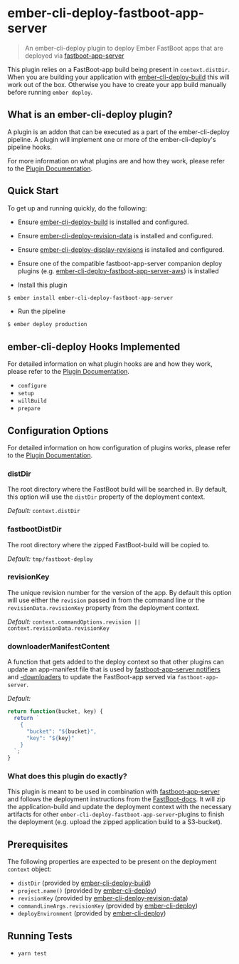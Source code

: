 # ember-cli-deploy-fastboot-app-server

> An ember-cli-deploy plugin to deploy Ember FastBoot apps that are deployed via [fastboot-app-server](https://github.com/ember-fastboot/fastboot-app-server)


This plugin relies on a FastBoot-app build being present in `context.distDir`. When you are building your application with [ember-cli-deploy-build](https://github.com/ember-cli-deploy/ember-cli-deploy-build) this will work out of the box. Otherwise you have to create your app build manually before running `ember deploy`.

## What is an ember-cli-deploy plugin?

A plugin is an addon that can be executed as a part of the ember-cli-deploy pipeline. A plugin will implement one or more of the ember-cli-deploy's pipeline hooks.

For more information on what plugins are and how they work, please refer to the [Plugin Documentation][2].

## Quick Start
To get up and running quickly, do the following:

- Ensure [ember-cli-deploy-build][4] is installed and configured.
- Ensure [ember-cli-deploy-revision-data][6] is installed and configured.
- Ensure [ember-cli-deploy-display-revisions](https://github.com/duizendnegen/ember-cli-deploy-display-revisions) is installed and configured.
- Ensure one of the compatible fastboot-app-server companion deploy plugins (e.g. [ember-cli-deploy-fastboot-app-server-aws][1]) is installed

- Install this plugin

```bash
$ ember install ember-cli-deploy-fastboot-app-server
```
- Run the pipeline

```bash
$ ember deploy production
```

## ember-cli-deploy Hooks Implemented

For detailed information on what plugin hooks are and how they work, please refer to the [Plugin Documentation][2].

- `configure`
- `setup`
- `willBuild`
- `prepare`

## Configuration Options


For detailed information on how configuration of plugins works, please refer to the [Plugin Documentation][2].

### distDir

The root directory where the FastBoot build will be searched in. By default, this option will use the `distDir` property of the deployment context.

*Default:* `context.distDir`

### fastbootDistDir

The root directory where the zipped FastBoot-build will be copied to.

*Default:* `tmp/fastboot-deploy`

### revisionKey

The unique revision number for the version of the app. By default this option will use either the `revision` passed in from the command line or the `revisionData.revisionKey` property from the deployment context.

*Default:* `context.commandOptions.revision || context.revisionData.revisionKey`

### downloaderManifestContent

A function that gets added to the deploy context so that other plugins can update an app-manifest file that is used by [fastboot-app-server notifiers](https://github.com/ember-fastboot/fastboot-app-server#notifiers) and [-downloaders](https://github.com/ember-fastboot/fastboot-app-server#downloaders) to update the FastBoot-app served via `fastboot-app-server`.

*Default:*

```js
return function(bucket, key) {
  return `
    {
      "bucket": "${bucket}",
      "key": "${key}"
    }
  `;
}
```

### What does this plugin do exactly?
This plugin is meant to be used in combination with [fastboot-app-server](https://github.com/ember-fastboot/fastboot-app-server) and follows the deployment instructions from the [FastBoot-docs](https://ember-fastboot.com/docs/deploying#custom-server). It will zip the application-build and update the deployment context with the necessary artifacts for other `ember-cli-deploy-fastboot-app-server`-plugins to finish the deployment (e.g. upload the zipped application build to a S3-bucket).

## Prerequisites

The following properties are expected to be present on the deployment `context` object:

- `distDir`                     (provided by [ember-cli-deploy-build][4])
- `project.name()`              (provided by [ember-cli-deploy][5])
- `revisionKey`                 (provided by [ember-cli-deploy-revision-data][6])
- `commandLineArgs.revisionKey` (provided by [ember-cli-deploy][5])
- `deployEnvironment`           (provided by [ember-cli-deploy][5])

## Running Tests

- `yarn test`

[1]: https://github.com/lukemelia/ember-cli-deploy-lightning-pack "ember-cli-deploy-lightning-pack"
[2]: http://ember-cli.github.io/ember-cli-deploy/plugins "Plugin Documentation"
[3]: https://www.npmjs.com/package/redis "Redis Client"
[4]: https://github.com/ember-cli-deploy/ember-cli-deploy-build "ember-cli-deploy-build"
[5]: https://github.com/ember-cli/ember-cli-deploy "ember-cli-deploy"
[6]: https://github.com/ember-cli-deploy/ember-cli-deploy-revision-data "ember-cli-deploy-revision-data"
[7]: https://docs.aws.amazon.com/AWSJavaScriptSDK/guide/node-configuring.html#Setting_AWS_Credentials "Setting AWS Credentials"
